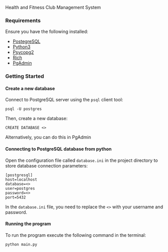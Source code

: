Health and Fitness Club Management System

### Requirements

Ensure you have the following installed: 
+ [PostegreSQL](https://www.postgresql.org/download/)
+ [Python3](https://www.python.org/downloads/)
+ [Psycopg2](https://www.psycopg.org/install/)
+ [Rich](https://github.com/Textualize/rich)
+ [PgAdmin](https://www.pgadmin.org/download/)

### Getting Started

#### Create a new database
Connect to PostgreSQL server using the `psql` client tool:
```
psql -U postgres
```
Then, create a new database: 
```
CREATE DATABASE <>
```
Alternatively, you can do this in PgAdmin

#### Connecting to PostgreSQL database from python

Open the configuration file called `database.ini` in the project directory to store database connection parameters:
```
[postgresql]
host=localhost
database=<>
user=postgres
password=<>
port=5432
```
In the `database.ini` file, you need to replace the `<>` with your username and password. 
#### Running the program
To run the program execute the following command in the terminal:
```
python main.py
```


